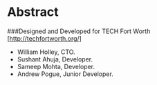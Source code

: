 # Abstract 
###Designed and Developed for TECH Fort Worth [http://techfortworth.org/]

+	William Holley, CTO.
+	Sushant Ahuja, Developer.
+	Sameep Mohta, Developer.
+ 	Andrew Pogue, Junior Developer.